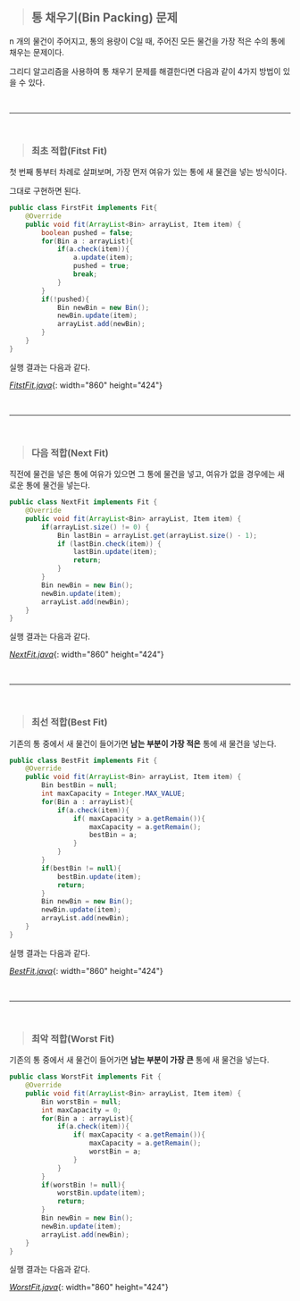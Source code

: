 > ## 통 채우기(Bin Packing) 문제

n 개의 물건이 주어지고, 통의 용량이 C일 때, 주어진 모든 물건을 가장 적은 수의 통에 채우는 문제이다.

그리디 알고리즘을 사용하여 통 채우기 문제를 해결한다면 다음과 같이 4가지 방법이 있을 수 있다.

<br>

---

<br>

> ### 최초 적합(Fitst Fit)

첫 번째 통부터 차례로 살펴보며, 가장 먼저 여유가 있는 통에 새 물건을 넣는 방식이다.

그대로 구현하면 된다.

```java
public class FirstFit implements Fit{
    @Override
    public void fit(ArrayList<Bin> arrayList, Item item) {
        boolean pushed = false;
        for(Bin a : arrayList){
            if(a.check(item)){
                a.update(item);
                pushed = true;
                break;
            }
        }
        if(!pushed){
            Bin newBin = new Bin();
            newBin.update(item);
            arrayList.add(newBin);
        }
    }
}
```

실행 결과는 다음과 같다.

[_FitstFit.java_](https://github.com/kusakina0608/BinPacking/blob/master/src/FirstFit.java){: width="860" height="424"}

<br>

---

<br>

> ### 다음 적합(Next Fit)

직전에 물건을 넣은 통에 여유가 있으면 그 통에 물건을 넣고, 여유가 없을 경우에는 새로운 통에 물건을 넣는다.

```java
public class NextFit implements Fit {
    @Override
    public void fit(ArrayList<Bin> arrayList, Item item) {
        if(arrayList.size() != 0) {
            Bin lastBin = arrayList.get(arrayList.size() - 1);
            if (lastBin.check(item)) {
                lastBin.update(item);
                return;
            }
        }
        Bin newBin = new Bin();
        newBin.update(item);
        arrayList.add(newBin);
    }
}
```

실행 결과는 다음과 같다.

[_NextFit.java_](https://github.com/kusakina0608/BinPacking/blob/master/src/NextFit.java){: width="860" height="424"}

<br>

---

<br>

> ### 최선 적합(Best Fit)

기존의 통 중에서 새 물건이 들어가면 **남는 부분이 가장 적은** 통에 새 물건을 넣는다.

```java
public class BestFit implements Fit {
    @Override
    public void fit(ArrayList<Bin> arrayList, Item item) {
        Bin bestBin = null;
        int maxCapacity = Integer.MAX_VALUE;
        for(Bin a : arrayList){
            if(a.check(item)){
                if( maxCapacity > a.getRemain()){
                    maxCapacity = a.getRemain();
                    bestBin = a;
                }
            }
        }
        if(bestBin != null){
            bestBin.update(item);
            return;
        }
        Bin newBin = new Bin();
        newBin.update(item);
        arrayList.add(newBin);
    }
}
```

실행 결과는 다음과 같다.

[_BestFit.java_](https://github.com/kusakina0608/BinPacking/blob/master/src/BestFit.java){: width="860" height="424"}

<br>

---

<br>

> ### 최악 적합(Worst Fit)

기존의 통 중에서 새 물건이 들어가면 **남는 부분이 가장 큰** 통에 새 물건을 넣는다.

```java
public class WorstFit implements Fit {
    @Override
    public void fit(ArrayList<Bin> arrayList, Item item) {
        Bin worstBin = null;
        int maxCapacity = 0;
        for(Bin a : arrayList){
            if(a.check(item)){
                if( maxCapacity < a.getRemain()){
                    maxCapacity = a.getRemain();
                    worstBin = a;
                }
            }
        }
        if(worstBin != null){
            worstBin.update(item);
            return;
        }
        Bin newBin = new Bin();
        newBin.update(item);
        arrayList.add(newBin);
    }
}
```

실행 결과는 다음과 같다.

[_WorstFit.java_](https://github.com/kusakina0608/BinPacking/blob/master/src/WorstFit.java){: width="860" height="424"}
